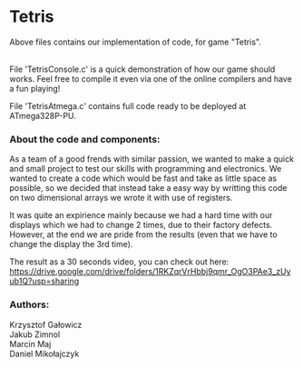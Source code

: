 <h1>
Tetris
</h1>
Above files contains our implementation of code, for game "Tetris". 
<br>
<br>

File 'TetrisConsole.c' is a quick demonstration of how our game should works. Feel free to compile it even via one of the online compilers and have a fun playing!

File 'TetrisAtmega.c' contains full code ready to be deployed at ATmega328P-PU. 

<h3>
About the code and components:
</h3>
As a team of a good frends with similar passion,  we wanted to make a quick and small project to test our skills with programming and electronics. We wanted to create a code which would be fast and take as little space as possible, so we decided that instead take a easy way by writting this code on two dimensional arrays we wrote it with use of registers.

It was quite an expirience mainly because we had a hard time with our displays which we had to change 2 times, due to their factory defects. However, at the end we are pride from the results (even that we have to change the display the 3rd time). 

The result as a 30 seconds video, you can check out here:
https://drive.google.com/drive/folders/1RKZqrVrHbbj9qmr_OgO3PAe3_zUyub1Q?usp=sharing

<h3>
Authors:
</h3>
Krzysztof Gałowicz
<br>
Jakub Zimnol
<br>
Marcin Maj
<br>
Daniel Mikołajczyk
